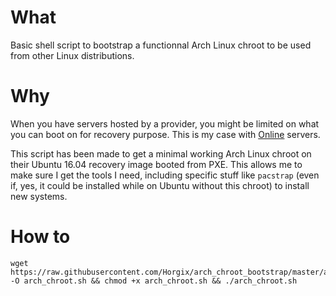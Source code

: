 # What

Basic shell script to bootstrap a functionnal Arch Linux chroot to be used from
other Linux distributions.

# Why

When you have servers hosted by a provider, you might be limited on what you
can boot on for recovery purpose. This is my case with
[Online](https://www.online.net/en) servers.

This script has been made to get a minimal working Arch Linux chroot on their
Ubuntu 16.04 recovery image booted from PXE. This allows me to make sure I get
the tools I need, including specific stuff like `pacstrap` (even if, yes, it
could be installed while on Ubuntu without this chroot) to install new systems.

# How to

```
wget https://raw.githubusercontent.com/Horgix/arch_chroot_bootstrap/master/arch_chroot.sh -O arch_chroot.sh && chmod +x arch_chroot.sh && ./arch_chroot.sh
```

